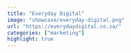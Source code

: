 ```yaml
---
title: "Everyday Digital"
image: "showcase/everyday-digital.png"
url: "https://everydaydigital.co.za/"
categories: ["marketing"]
highlight: true
---
```

